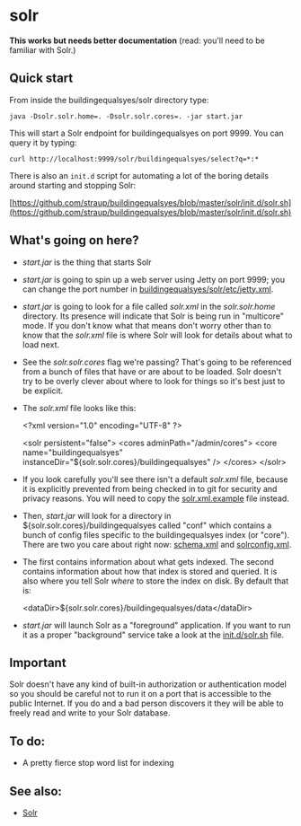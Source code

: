 solr
==

**This works but needs better documentation** (read: you'll need to be familiar with Solr.)

Quick start
--

From inside the buildingequalsyes/solr directory type:

	java -Dsolr.solr.home=. -Dsolr.solr.cores=. -jar start.jar

This will start a Solr endpoint for buildingequalsyes on port 9999. You can query
it by typing:

	curl http://localhost:9999/solr/buildingequalsyes/select?q=*:*

There is also an `init.d` script for automating a lot of the boring details
around starting and stopping Solr:

[https://github.com/straup/buildingequalsyes/blob/master/solr/init.d/solr.sh](https://github.com/straup/buildingequalsyes/blob/master/solr/init.d/solr.sh)

What's going on here?
--

* _start.jar_ is the thing that starts Solr

* _start.jar_ is going to spin up a web server using Jetty on port 9999; you can
  change the port number in [buildingequalsyes/solr/etc/jetty.xml](https://github.com/straup/buildingequalsyes/blob/master/solr/etc/jetty.xml).

* _start.jar_ is going to look for a file called _solr.xml_ in the
  _solr.solr.home_ directory. Its presence will indicate that Solr is being run
  in "multicore" mode. If you don't know what that means don't worry other than
  to know that the _solr.xml_ file is where Solr will look for details about
  what to load next.

* See the _solr.solr.cores_ flag we're passing? That's going to be referenced
  from a bunch of files that have or are about to be loaded. Solr doesn't try to
  be overly clever about where to look for things so it's best just to be
  explicit.
  
* The _solr.xml_ file looks like this:

	&lt;?xml version="1.0" encoding="UTF-8" ?&gt;

	&lt;solr persistent="false"&gt;
		&lt;cores adminPath="/admin/cores"&gt;
			&lt;core name="buildingequalsyes" instanceDir="${solr.solr.cores}/buildingequalsyes" /&gt;
		&lt;/cores&gt;
	&lt;/solr&gt;

* If you look carefully you'll see there isn't a default _solr.xml_ file,
  because it is explicitly prevented from being checked in to git for security
  and privacy reasons. You will need to copy the
  [solr.xml.example](https://github.com/straup/buildingequalsyes/blob/master/solr/solr.xml.example)
  file instead.

* Then, _start.jar_ will look for a directory in
  ${solr.solr.cores}/buildingequalsyes called "conf" which contains a bunch of
  config files specific to the buildingequalsyes index (or "core"). There are two
  you care about right now: [schema.xml](https://github.com/straup/buildingequalsyes/blob/master/solr/buildingequalsyes/conf/solrconfig.xml) and [solrconfig.xml](https://github.com/straup/buildingequalsyes/blob/master/solr/buildingequalsyes/conf/solrconfig.xml).
  
* The first contains information about what gets indexed. The second contains
  information about how that index is stored and queried. It is also where you
  tell Solr _where_ to store the index on disk. By default that is:
  
	&lt;dataDir&gt;${solr.solr.cores}/buildingequalsyes/data&lt;/dataDir&gt;  

* _start.jar_ will launch Solr as a "foreground" application. If you want to run
  it as a proper "background" service take a look at the
  [init.d/solr.sh](https://github.com/straup/buildingequalsyes/blob/master/solr/init.d/solr.sh) file.

Important
--

Solr doesn't have any kind of built-in authorization or authentication model so
you should be careful not to run it on a port that is accessible to the public
Internet. If you do and a bad person discovers it they will be able to freely
read and write to your Solr database.

To do:
--

* A pretty fierce stop word list for indexing

See also:
--

* [Solr](https://lucene.apache.org/solr/)
